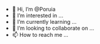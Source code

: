 - 👋 Hi, I’m @Poruia
- 👀 I’m interested in ...
- 🌱 I’m currently learning ...
- 💞️ I’m looking to collaborate on ...
- 📫 How to reach me ...

<!---
Poruia/Poruia is a ✨ special ✨ repository because its `README.md` (this file) appears on your GitHub profile.
You can click the Preview link to take a look at your changes.
--->
